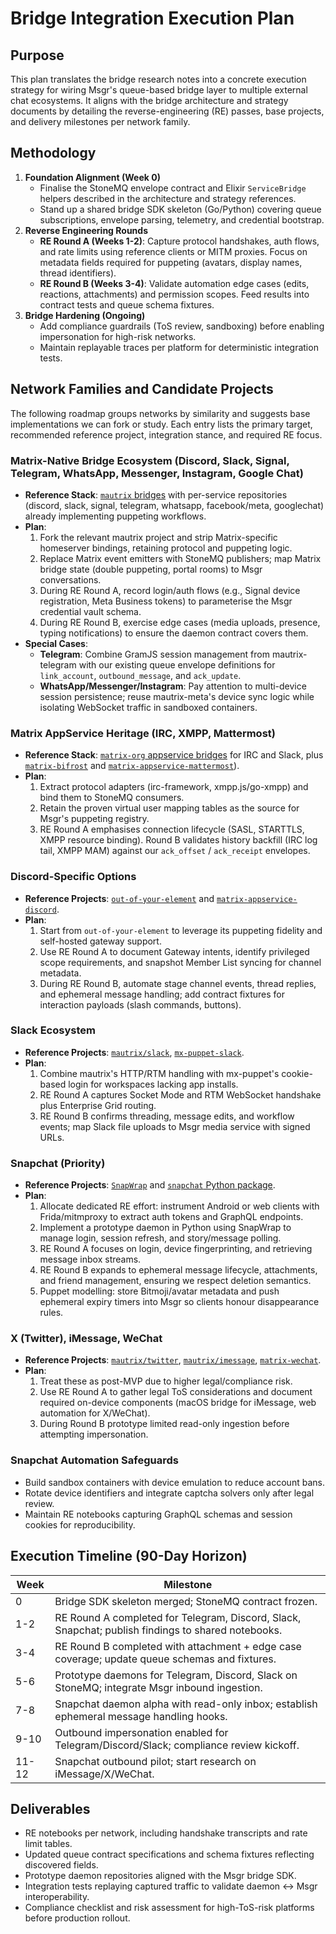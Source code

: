 # Bridge Integration Execution Plan

## Purpose
This plan translates the bridge research notes into a concrete execution strategy for wiring Msgr's queue-based bridge layer to multiple external chat ecosystems. It aligns with the bridge architecture and strategy documents by detailing the reverse-engineering (RE) passes, base projects, and delivery milestones per network family.

## Methodology
1. **Foundation Alignment (Week 0)**
   - Finalise the StoneMQ envelope contract and Elixir `ServiceBridge` helpers described in the architecture and strategy references.
   - Stand up a shared bridge SDK skeleton (Go/Python) covering queue subscriptions, envelope parsing, telemetry, and credential bootstrap.
2. **Reverse Engineering Rounds**
   - **RE Round A (Weeks 1-2)**: Capture protocol handshakes, auth flows, and rate limits using reference clients or MITM proxies. Focus on metadata fields required for puppeting (avatars, display names, thread identifiers).
   - **RE Round B (Weeks 3-4)**: Validate automation edge cases (edits, reactions, attachments) and permission scopes. Feed results into contract tests and queue schema fixtures.
3. **Bridge Hardening (Ongoing)**
   - Add compliance guardrails (ToS review, sandboxing) before enabling impersonation for high-risk networks.
   - Maintain replayable traces per platform for deterministic integration tests.

## Network Families and Candidate Projects
The following roadmap groups networks by similarity and suggests base implementations we can fork or study. Each entry lists the primary target, recommended reference project, integration stance, and required RE focus.

### Matrix-Native Bridge Ecosystem (Discord, Slack, Signal, Telegram, WhatsApp, Messenger, Instagram, Google Chat)
- **Reference Stack**: [`mautrix` bridges](https://github.com/mautrix) with per-service repositories (discord, slack, signal, telegram, whatsapp, facebook/meta, googlechat) already implementing puppeting workflows.
- **Plan**:
  1. Fork the relevant mautrix project and strip Matrix-specific homeserver bindings, retaining protocol and puppeting logic.
  2. Replace Matrix event emitters with StoneMQ publishers; map Matrix bridge state (double puppeting, portal rooms) to Msgr conversations.
  3. During RE Round A, record login/auth flows (e.g., Signal device registration, Meta Business tokens) to parameterise the Msgr credential vault schema.
  4. During RE Round B, exercise edge cases (media uploads, presence, typing notifications) to ensure the daemon contract covers them.
- **Special Cases**:
  - **Telegram**: Combine GramJS session management from mautrix-telegram with our existing queue envelope definitions for `link_account`, `outbound_message`, and `ack_update`.
  - **WhatsApp/Messenger/Instagram**: Pay attention to multi-device session persistence; reuse mautrix-meta's device sync logic while isolating WebSocket traffic in sandboxed containers.

### Matrix AppService Heritage (IRC, XMPP, Mattermost)
- **Reference Stack**: [`matrix-org` appservice bridges](https://github.com/matrix-org) for IRC and Slack, plus [`matrix-bifrost`](https://github.com/matrix-org/matrix-bifrost) and [`matrix-appservice-mattermost`](https://github.com/mattermost/matrix-as-mm)).
- **Plan**:
  1. Extract protocol adapters (irc-framework, xmpp.js/go-xmpp) and bind them to StoneMQ consumers.
  2. Retain the proven virtual user mapping tables as the source for Msgr's puppeting registry.
  3. RE Round A emphasises connection lifecycle (SASL, STARTTLS, XMPP resource binding). Round B validates history backfill (IRC log tail, XMPP MAM) against our `ack_offset` / `ack_receipt` envelopes.

### Discord-Specific Options
- **Reference Projects**: [`out-of-your-element`](https://gitdab.com/cadence/out-of-your-element) and [`matrix-appservice-discord`](https://github.com/matrix-org/matrix-appservice-discord).
- **Plan**:
  1. Start from `out-of-your-element` to leverage its puppeting fidelity and self-hosted gateway support.
  2. Use RE Round A to document Gateway intents, identify privileged scope requirements, and snapshot Member List syncing for channel metadata.
  3. During RE Round B, automate stage channel events, thread replies, and ephemeral message handling; add contract fixtures for interaction payloads (slash commands, buttons).

### Slack Ecosystem
- **Reference Projects**: [`mautrix/slack`](https://github.com/mautrix/slack), [`mx-puppet-slack`](https://gitlab.com/mx-puppet/slack/mx-puppet-slack).
- **Plan**:
  1. Combine mautrix's HTTP/RTM handling with mx-puppet's cookie-based login for workspaces lacking app installs.
  2. RE Round A captures Socket Mode and RTM WebSocket handshake plus Enterprise Grid routing.
  3. RE Round B confirms threading, message edits, and workflow events; map Slack file uploads to Msgr media service with signed URLs.

### Snapchat (Priority)
- **Reference Projects**: [`SnapWrap`](https://github.com/Rob--/SnapWrap) and [`snapchat` Python package](https://pypi.org/project/snapchat/).
- **Plan**:
  1. Allocate dedicated RE effort: instrument Android or web clients with Frida/mitmproxy to extract auth tokens and GraphQL endpoints.
  2. Implement a prototype daemon in Python using SnapWrap to manage login, session refresh, and story/message polling.
  3. RE Round A focuses on login, device fingerprinting, and retrieving message inbox streams.
  4. RE Round B expands to ephemeral message lifecycle, attachments, and friend management, ensuring we respect deletion semantics.
  5. Puppet modelling: store Bitmoji/avatar metadata and push ephemeral expiry timers into Msgr so clients honour disappearance rules.

### X (Twitter), iMessage, WeChat
- **Reference Projects**: [`mautrix/twitter`](https://github.com/mautrix/twitter), [`mautrix/imessage`](https://github.com/mautrix/imessage), [`matrix-wechat`](https://github.com/duo/matrix-wechat).
- **Plan**:
  1. Treat these as post-MVP due to higher legal/compliance risk.
  2. Use RE Round A to gather legal ToS considerations and document required on-device components (macOS bridge for iMessage, web automation for X/WeChat).
  3. During Round B prototype limited read-only ingestion before attempting impersonation.

### Snapchat Automation Safeguards
- Build sandbox containers with device emulation to reduce account bans.
- Rotate device identifiers and integrate captcha solvers only after legal review.
- Maintain RE notebooks capturing GraphQL schemas and session cookies for reproducibility.

## Execution Timeline (90-Day Horizon)
| Week | Milestone |
|------|-----------|
| 0    | Bridge SDK skeleton merged; StoneMQ contract frozen. |
| 1-2  | RE Round A completed for Telegram, Discord, Slack, Snapchat; publish findings to shared notebooks. |
| 3-4  | RE Round B completed with attachment + edge case coverage; update queue schemas and fixtures. |
| 5-6  | Prototype daemons for Telegram, Discord, Slack on StoneMQ; integrate Msgr inbound ingestion. |
| 7-8  | Snapchat daemon alpha with read-only inbox; establish ephemeral message handling hooks. |
| 9-10 | Outbound impersonation enabled for Telegram/Discord/Slack; compliance review kickoff. |
| 11-12| Snapchat outbound pilot; start research on iMessage/X/WeChat. |

## Deliverables
- RE notebooks per network, including handshake transcripts and rate limit tables.
- Updated queue contract specifications and schema fixtures reflecting discovered fields.
- Prototype daemon repositories aligned with the Msgr bridge SDK.
- Integration tests replaying captured traffic to validate daemon ↔ Msgr interoperability.
- Compliance checklist and risk assessment for high-ToS-risk platforms before production rollout.
